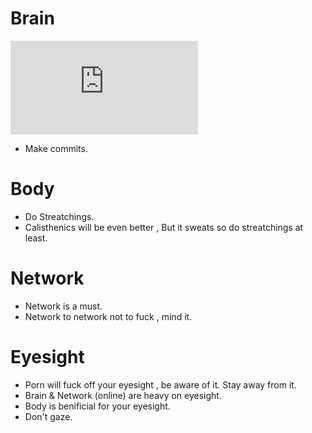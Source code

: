 # Brain
![Learn](https://github.com/0-0Rohit-Roshan/Learning/blob/main/README.md#Procedure)
- Make commits.

# Body
- Do Streatchings.
- Calisthenics will be even better , But it sweats so do streatchings at least.

# Network
- Network is a must.
- Network to network not to fuck , mind it.

# Eyesight
- Porn will fuck off your eyesight , be aware of it. Stay away from it.
- Brain & Network (online) are heavy on eyesight.
- Body is benificial for your eyesight.
- Don't gaze.
